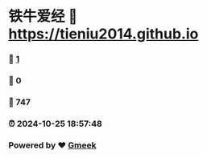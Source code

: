 # 铁牛爱经 :link: https://tieniu2014.github.io 
### :page_facing_up: [1](https://tieniu2014.github.io/tag.html) 
### :speech_balloon: 0 
### :hibiscus: 747 
### :alarm_clock: 2024-10-25 18:57:48 
### Powered by :heart: [Gmeek](https://github.com/Meekdai/Gmeek)
